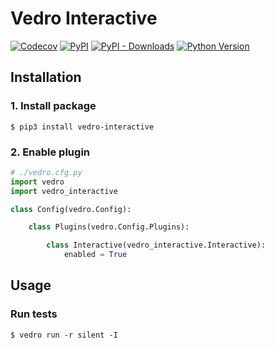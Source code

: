 # Vedro Interactive

[![Codecov](https://img.shields.io/codecov/c/github/nikitanovosibirsk/vedro-interactive/master.svg?style=flat-square)](https://codecov.io/gh/nikitanovosibirsk/vedro-interactive)
[![PyPI](https://img.shields.io/pypi/v/vedro-interactive.svg?style=flat-square)](https://pypi.python.org/pypi/vedro-interactive/)
[![PyPI - Downloads](https://img.shields.io/pypi/dm/vedro-interactive?style=flat-square)](https://pypi.python.org/pypi/vedro-interactive/)
[![Python Version](https://img.shields.io/pypi/pyversions/vedro-interactive.svg?style=flat-square)](https://pypi.python.org/pypi/vedro-interactive/)

## Installation

### 1. Install package

```shell
$ pip3 install vedro-interactive
```

### 2. Enable plugin

```python
# ./vedro.cfg.py
import vedro
import vedro_interactive

class Config(vedro.Config):

    class Plugins(vedro.Config.Plugins):

        class Interactive(vedro_interactive.Interactive):
            enabled = True
```

## Usage

### Run tests

```shell
$ vedro run -r silent -I
```
